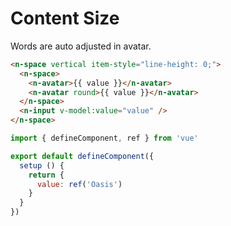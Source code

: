 # Content Size

Words are auto adjusted in avatar.

```html
<n-space vertical item-style="line-height: 0;">
  <n-space>
    <n-avatar>{{ value }}</n-avatar>
    <n-avatar round>{{ value }}</n-avatar>
  </n-space>
  <n-input v-model:value="value" />
</n-space>
```

```js
import { defineComponent, ref } from 'vue'

export default defineComponent({
  setup () {
    return {
      value: ref('Oasis')
    }
  }
})
```
